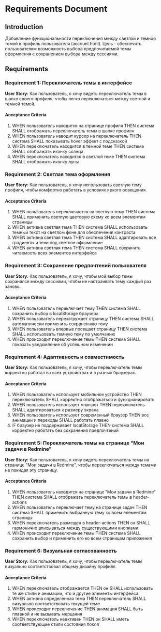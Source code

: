 # Requirements Document

## Introduction

Добавление функциональности переключения между светлой и темной темой в профиль пользователя (account.html). Цель - обеспечить пользователям возможность выбора предпочитаемой темы оформления с сохранением выбора между сессиями.

## Requirements

### Requirement 1: Переключатель темы в интерфейсе

**User Story:** Как пользователь, я хочу видеть переключатель темы в шапке своего профиля, чтобы легко переключаться между светлой и темной темой.

#### Acceptance Criteria

1. WHEN пользователь находится на странице профиля THEN система SHALL отображать переключатель темы в шапке профиля
2. WHEN пользователь наводит курсор на переключатель THEN система SHALL показывать hover эффект с подсказкой
3. WHEN переключатель находится в темной теме THEN система SHALL отображать иконку солнца
4. WHEN переключатель находится в светлой теме THEN система SHALL отображать иконку луны

### Requirement 2: Светлая тема оформления

**User Story:** Как пользователь, я хочу использовать светлую тему профиля, чтобы комфортно работать в условиях яркого освещения.

#### Acceptance Criteria

1. WHEN пользователь переключается на светлую тему THEN система SHALL применить светлую цветовую схему ко всем элементам страницы
2. WHEN активна светлая тема THEN система SHALL использовать темный текст на светлом фоне для обеспечения контраста
3. WHEN активна светлая тема THEN система SHALL адаптировать все градиенты и тени под светлое оформление
4. WHEN активна светлая тема THEN система SHALL сохранить читаемость всех элементов интерфейса

### Requirement 3: Сохранение предпочтений пользователя

**User Story:** Как пользователь, я хочу, чтобы мой выбор темы сохранялся между сессиями, чтобы не настраивать тему каждый раз заново.

#### Acceptance Criteria

1. WHEN пользователь переключает тему THEN система SHALL сохранить выбор в localStorage браузера
2. WHEN пользователь перезагружает страницу THEN система SHALL автоматически применить сохраненную тему
3. WHEN пользователь впервые посещает страницу THEN система SHALL использовать темную тему по умолчанию
4. WHEN происходит переключение темы THEN система SHALL показать уведомление об успешном изменении

### Requirement 4: Адаптивность и совместимость

**User Story:** Как пользователь, я хочу, чтобы переключатель темы корректно работал на всех устройствах и в разных браузерах.

#### Acceptance Criteria

1. WHEN пользователь использует мобильное устройство THEN переключатель SHALL корректно отображаться и функционировать
2. WHEN пользователь использует планшет THEN переключатель SHALL адаптироваться к размеру экрана
3. WHEN пользователь использует современный браузер THEN все анимации и переходы SHALL работать плавно
4. IF браузер не поддерживает localStorage THEN система SHALL корректно работать без сохранения предпочтений

### Requirement 5: Переключатель темы на странице "Мои задачи в Redmine"

**User Story:** Как пользователь, я хочу видеть переключатель темы на странице "Мои задачи в Redmine", чтобы переключаться между темами не покидая эту страницу.

#### Acceptance Criteria

1. WHEN пользователь находится на странице "Мои задачи в Redmine" THEN система SHALL отображать переключатель темы в header-actions
2. WHEN пользователь переключает тему на странице задач THEN система SHALL применить выбранную тему ко всем элементам страницы
3. WHEN переключатель размещен в header-actions THEN он SHALL гармонично вписываться между существующими кнопками
4. WHEN происходит переключение темы THEN система SHALL сохранить выбор и применить его ко всем страницам приложения

### Requirement 6: Визуальная согласованность

**User Story:** Как пользователь, я хочу, чтобы переключатель темы визуально соответствовал общему дизайну профиля.

#### Acceptance Criteria

1. WHEN переключатель отображается THEN он SHALL использовать те же стили и анимации, что и другие элементы интерфейса
2. WHEN активна определенная тема THEN переключатель SHALL визуально соответствовать текущей теме
3. WHEN происходит переключение THEN анимация SHALL быть плавной и не вызывать мерцания
4. WHEN переключатель неактивен THEN он SHALL иметь соответствующие стили состояния покоя